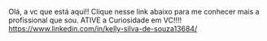 Olá, a vc que está aqui!! Clique nesse link abaixo para me conhecer mais a profissional que sou. ATIVE a Curiosidade em VC!!!!
https://www.linkedin.com/in/kelly-silva-de-souza13684/
